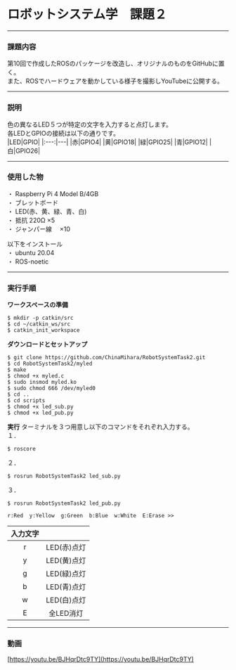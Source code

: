 # ロボットシステム学　課題２

---

### 課題内容

第10回で作成したROSのパッケージを改造し、オリジナルのものをGitHubに置く。   
また、ROSでハードウェアを動かしている様子を撮影しYouTubeに公開する。

---

### 説明   

色の異なるLED５つが特定の文字を入力すると点灯します。   
各LEDとGPIOの接続は以下の通りです。   
|LED|GPIO|
|:---:|---|
|赤|GPIO4|
|黄|GPIO18|
|緑|GPIO25|
|青|GPIO12|
|白|GPIO26|

---

### 使用した物

・ Raspberry Pi 4 Model B/4GB   
・ ブレットボード   
・ LED(赤、黄、緑、青、白)   
・ 抵抗 220Ω  ×5   
・ ジャンパー線　 ×10   
   
 以下をインストール   
・ ubuntu 20.04   
・ ROS-noetic   

---

### 実行手順

**ワークスペースの準備**
```
$ mkdir -p catkin/src
$ cd ~/catkin_ws/src
$ catkin_init_workspace
```
**ダウンロードとセットアップ**
```
$ git clone https://github.com/ChinaMihara/RobotSystemTask2.git
$ cd RobotSystemTask2/myled
$ make
$ chmod +x myled.c
$ sudo insmod myled.ko
$ sudo chmod 666 /dev/myled0
$ cd ..
$ cd scripts
$ chmod +x led_sub.py
$ chmod +x led_pub.py
```
**実行**
ターミナルを３つ用意し以下のコマンドをそれぞれ入力する。   
１．
```
$ roscore
```

２．
```
$ rosrun RobotSystemTask2 led_sub.py
```

３．
```
$ rosrun RobotSystemTask2 led_pub.py
```
```
r:Red  y:Yellow  g:Green  b:Blue  w:White  E:Erase >>  
```
|入力文字||
|:---:|:---:|
|r|LED(赤)点灯|
|y|LED(黄)点灯|
|g|LED(緑)点灯|
|b|LED(青)点灯|
|w|LED(白)点灯|
|E|全LED消灯|

---

### 動画

[https://youtu.be/BJHqrDtc9TY](https://youtu.be/BJHqrDtc9TY)

